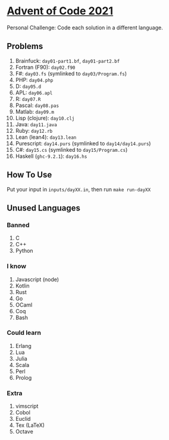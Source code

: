 [Advent of Code 2021](https://adventofcode.com/2021)
====================================================

Personal Challenge: Code each solution in a different language.

Problems
--------

1. Brainfuck: `day01-part1.bf`, `day01-part2.bf`
2. Fortran (F90): `day02.f90`
3. F#: `day03.fs` (symlinked to `day03/Program.fs`)
4. PHP: `day04.php`
5. D: `day05.d`
6. APL: `day06.apl`
7. R: `day07.R`
8. Pascal: `day08.pas`
9. Matlab: `day09.m`
10. Lisp (clojure): `day10.clj`
11. Java: `day11.java`
12. Ruby: `day12.rb`
13. Lean (lean4): `day13.lean`
14. Purescript: `day14.purs` (symlinked to `day14/day14.purs`)
15. C#: `day15.cs` (symlinked to `day15/Program.cs`)
16. Haskell (`ghc-9.2.1`): `day16.hs`

How To Use
----------

Put your input in `inputs/dayXX.in`, then run `make run-dayXX`

Unused Languages
----------------

### Banned
1. C
1. C++
1. Python

### I know

1. Javascript (node)
1. Kotlin
1. Rust
1. Go
1. OCaml
1. Coq
1. Bash

### Could learn

1. Erlang
1. Lua
1. Julia
1. Scala
1. Perl
1. Prolog

### Extra

1. vimscript
1. Cobol
1. Euclid
1. Tex (LaTeX)
1. Octave
